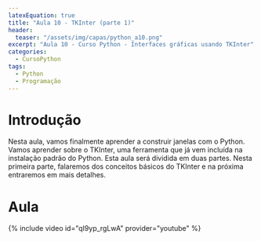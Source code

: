 ```yaml
---
latexEquation: true
title: "Aula 10 - TKInter (parte 1)"
header:
  teaser: "/assets/img/capas/python_a10.png"
excerpt: "Aula 10 - Curso Python - Interfaces gráficas usando TKInter"
categories:
  - CursoPython
tags:
  - Python
  - Programação
---
```


# Introdução
Nesta aula, vamos finalmente aprender a construir janelas com o Python. Vamos aprender sobre o TKInter, uma ferramenta que já vem incluída na instalação padrão do Python. Esta aula será dividida em duas partes. Nesta primeira parte, falaremos dos conceitos básicos do TKInter e na próxima entraremos em mais detalhes.

# Aula
{% include video id="qI9yp_rgLwA" provider="youtube" %}
